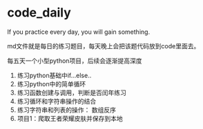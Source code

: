 # code_daily
If you practice every day, you will gain something.

md文件就是每日的练习题目，每天晚上会把该题代码放到code里面去。

每五天一个小型python项目，后续会逐渐提高深度

1. 练习python基础中if...else..
2. 练习python中的简单循环
3. 练习函数创建与调用，判断是否闰年练习
4. 练习循环和字符串操作的结合
5. 练习字符串和列表的操作： 数组反序
6. 项目1：爬取王者荣耀皮肤并保存到本地